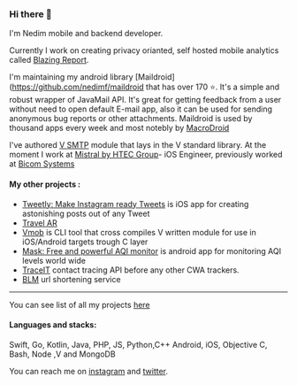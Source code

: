 ### Hi there 👋

I'm Nedim mobile and backend developer.

Currently I work on creating privacy orianted, self hosted mobile analytics called [Blazing Report](https://nedimfakic.com/?path=backend+blazing-report).

I'm maintaining my android library [Maildroid](https://github.com/nedimf/maildroid that has over 170 ⭐️. It's a simple and robust wrapper of JavaMail API. It's great for getting feedback from a user without need to open default E-mail app, also it can be used for sending anonymous bug reports or other attachments. Maildroid is used by thousand apps every week and most notebly by [MacroDroid](https://play.google.com/store/apps/details?id=com.arlosoft.macrodroid&hl=en_US)

I've authored [V SMTP](https://github.com/vlang/v/blob/master/vlib/net/smtp/smtp.v) module that lays in the V standard library. 
At the moment I work at [Mistral by HTEC Group](https://mistral.ba)- iOS Engineer, previously worked at [Bicom Systems](https://bicomsystems.com)

#### My other projects :
- [Tweetly: Make Instagram ready Tweets](https://nedimfakic.com/?path=ios+tweetly) is iOS app for creating astonishing posts out of any Tweet
- [Travel AR](https://nedimfakic.com/?path=ios+travel-travnik-ar)
- [Vmob](https://github.com/nedimf/vmob) is CLI tool that cross compiles V written module for use in iOS/Android targets trough C layer
- [Mask: Free and powerful AQI monitor](https://play.google.com/store/apps/details?id=co.nedim.themask) is android app for monitoring AQI levels world wide
- [TraceIT](https://github.com/TechAvangers/TrackIT-iOS) contact tracing API before any other CWA trackers.
- [BLM](https://github.com/Say-Their-Name/say-their-names-node-service) url shortening service
----
You can see list of all my projects [here](https://nedimfakic.com/?path=page+portfolio)

#### Languages and stacks:
Swift, Go, Kotlin, Java, PHP, JS, Python,C++ Android, iOS, Objective C, Bash, Node ,V and MongoDB 

You can reach me on [instagram](https://instagram.com/nedimcodes) and [twitter](https://twitter.com/nedim0x01).
